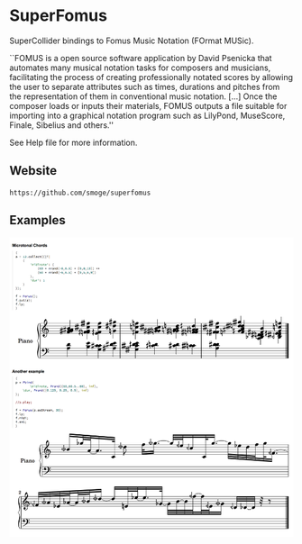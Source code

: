 # SuperFomus

SuperCollider bindings to Fomus Music Notation (FOrmat MUSic).

``FOMUS is a open source software application by David Psenicka that automates many musical notation tasks for composers and musicians, facilitating the process of creating professionally notated scores by allowing the user to separate attributes such as times, durations and pitches from the representation of them in conventional music notation. [...] Once the composer loads or inputs their materials, FOMUS outputs a file suitable for importing into a graphical notation program such as LilyPond, MuseScore, Finale, Sibelius and others.''

See Help file for more information.

## Website

    https://github.com/smoge/superfomus


## Examples

![Examples](Images/examples.png)
